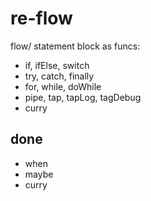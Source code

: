 # re-flow

flow/ statement block as funcs:

- if, ifElse, switch
- try, catch, finally
- for, while, doWhile
- pipe, tap, tapLog, tagDebug
- curry

## done

- when
- maybe
- curry

